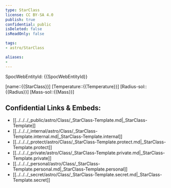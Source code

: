 ```yaml
---
type: StarClass
license: CC BY-SA 4.0
publish: true
confidential: public
isDeleted: false
isReadOnly: false

tags:
- astro/StarClass

aliases:
- 
---
```

SpocWebEntityId: {{SpocWebEntityId}}

[name::{{StarClass}}]
[Temperature::{{Temperature}}]
[Radius-sol::{{Radius}}]
[Mass-sol::{{Mass}}]


## Confidential Links & Embeds: 
- [[../../../_public/astro/Class/_StarClass-Template.md|_StarClass-Template]] 
- [[../../../_internal/astro/Class/_StarClass-Template.internal.md|_StarClass-Template.internal]] 
- [[../../../_protect/astro/Class/_StarClass-Template.protect.md|_StarClass-Template.protect]] 
- [[../../../_private/astro/Class/_StarClass-Template.private.md|_StarClass-Template.private]] 
- [[../../../_personal/astro/Class/_StarClass-Template.personal.md|_StarClass-Template.personal]] 
- [[../../../_secret/astro/Class/_StarClass-Template.secret.md|_StarClass-Template.secret]]

